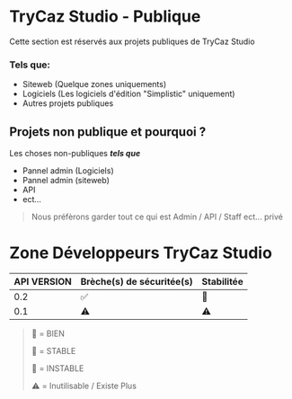 # TryCaz Studio - Publique

Cette section est réservés aux projets publiques de TryCaz Studio
### Tels que:
- Siteweb (Quelque zones uniquements)
- Logiciels (Les logiciels d'édition "Simplistic" uniquement)
- Autres projets publiques

## Projets non publique et pourquoi ?
Les choses non-publiques ***tels que***
- Pannel admin (Logiciels)
- Pannel admin (siteweb)
- API
- ect...

>Nous préfèrons garder tout ce qui est Admin / API / Staff ect... privé



# Zone Développeurs TryCaz Studio
| API VERSION   | Brèche(s) de sécuritée(s) | Stabilitée |
| ------------- | ------------------------- | -------    |
| 0.2           | :white_check_mark:        | :large_blue_diamond:  |
| 0.1           | :warning:                 | :warning: |
> :large_blue_diamond: = BIEN
>
> :large_orange_diamond: = STABLE
>
> :small_red_triangle: = INSTABLE
>
> :warning: = Inutilisable / Existe Plus
